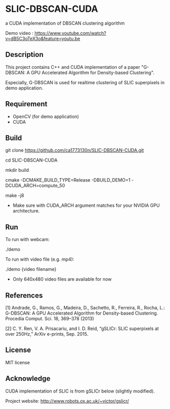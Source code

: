 # SLIC-DBSCAN-CUDA

a CUDA implementation of DBSCAN clustering algorithm

Demo video : https://www.youtube.com/watch?v=dB5C3oTeX3o&feature=youtu.be

## Description

This project contains C++ and CUDA implementation of a paper "G-DBSCAN: A GPU Accelerated Algorithm for Density-based Clustering".

Especially, G-DBSCAN is used for realtime clustering of SLIC superpixels in demo application.

## Requirement

* OpenCV (for demo application)
* CUDA

## Build

  git clone https://github.com/ca1773130n/SLIC-DBSCAN-CUDA.git

  cd SLIC-DBSCAN-CUDA

  mkdir build

  cmake -DCMAKE_BUILD_TYPE=Release -DBUILD_DEMO=1 -DCUDA_ARCH=compute_50

  make -j8

* Make sure with CUDA_ARCH argument matches for your NVIDIA GPU architecture.

## Run

To run with webcam:

  ./demo

To run with video file (e.g. mp4):

  ./demo {video filename}

* Only 640x480 video files are available for now

## References

[1] Andrade, G., Ramos, G., Madeira, D., Sachetto, R., Ferreira, R., Rocha, L.: G-DBSCAN: A GPU Accelerated Algorithm for Density-based Clustering. Procedia Comput. Sci. 18, 369–378 (2013)

[2] C. Y. Ren, V. A. Prisacariu, and I.  D. Reid, “gSLICr: SLIC superpixels at over 250Hz,” ArXiv e-prints, Sep. 2015.

## License

MIT license

## Acknowledge

CUDA implementation of SLIC is from gSLICr below (slightly modified).

Project website: http://www.robots.ox.ac.uk/~victor/gslicr/

